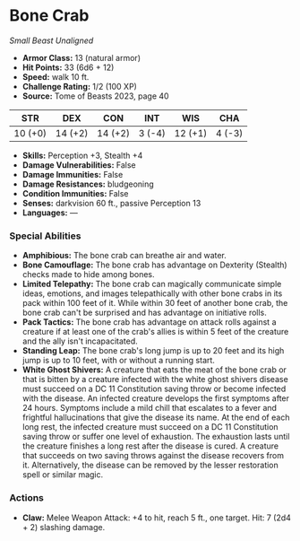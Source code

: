 # Bone Crab

*Small* *Beast* *Unaligned*

- **Armor Class:** 13 (natural armor)
- **Hit Points:** 33 (6d6 + 12)
- **Speed:** walk 10 ft.
- **Challenge Rating:** 1/2 (100 XP)
- **Source:** Tome of Beasts 2023, page 40

| STR | DEX | CON | INT | WIS | CHA |
| --- | --- | --- | --- | --- | --- |
| 10 (+0) | 14 (+2) | 14 (+2) | 3 (-4) | 12 (+1) | 4 (-3) |

- **Skills:** Perception +3, Stealth +4
- **Damage Vulnerabilities:** False
- **Damage Immunities:** False
- **Damage Resistances:** bludgeoning
- **Condition Immunities:** False
- **Senses:** darkvision 60 ft., passive Perception 13
- **Languages:** —

### Special Abilities

- **Amphibious:** The bone crab can breathe air and water.
- **Bone Camouflage:** The bone crab has advantage on Dexterity (Stealth) checks made to hide among bones.
- **Limited Telepathy:** The bone crab can magically communicate simple ideas, emotions, and images telepathically with other bone crabs in its pack within 100 feet of it. While within 30 feet of another bone crab, the bone crab can't be surprised and has advantage on initiative rolls.
- **Pack Tactics:** The bone crab has advantage on attack rolls against a creature if at least one of the crab's allies is within 5 feet of the creature and the ally isn't incapacitated.
- **Standing Leap:** The bone crab's long jump is up to 20 feet and its high jump is up to 10 feet, with or without a running start.
- **White Ghost Shivers:** A creature that eats the meat of the bone crab or that is bitten by a creature infected with the white ghost shivers disease must succeed on a DC 11 Constitution saving throw or become infected with the disease. An infected creature develops the first symptoms after 24 hours. Symptoms include a mild chill that escalates to a fever and frightful hallucinations that give the disease its name. At the end of each long rest, the infected creature must succeed on a DC 11 Constitution saving throw or suffer one level of exhaustion. The exhaustion lasts until the creature finishes a long rest after the disease is cured. A creature that succeeds on two saving throws against the disease recovers from it. Alternatively, the disease can be removed by the lesser restoration spell or similar magic.

### Actions

- **Claw:** Melee Weapon Attack: +4 to hit, reach 5 ft., one target. Hit: 7 (2d4 + 2) slashing damage.
